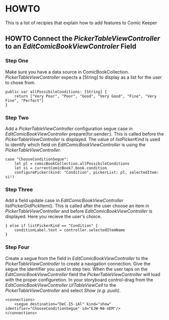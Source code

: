 #  HOWTO

This is a list of recipies that explain how to add features to Comic Keeper

## HOWTO Connect the _PickerTableViewController_ to an _EditComicBookViewControler_ Field

### Step One

Make sure you have a data source in ComicBookCollection. _PickerTableViewController_ expects a [String] to display as a list for the user to chose from.

    public var allPossibileConditions: [String] {
        return ["Very Poor", "Poor", "Good", "Very Good", "Fine", "Very Fine", "Perfect"]
    }

### Step Two

Add a _PickerTableViewController_ configuration segue case in _EditComicBookViewController_ prepare(for:sender:). This is called before the  _PickerTableViewController_ is displayed. The value of _listPickerKind_ is used to identify which field on _EditComicBookViewController_ is using the _PickerTableViewController_.

    case "ChooseConditionSegue":
        let pl = comicBookCollection.allPossibileConditions
        let si = currentComicBook?.book.condition
        configurePicker(kind: "Condition", pickerList: pl, selectedItem: si!)

### Step Three

Add a field update case in _EditComicBookViewController_ listPickerDidPickItem(). This is called after the user choose an item in _PickerTableViewController_ and before _EditComicBookViewController_ is displayed. Here you recieve the user's choice.

    } else if listPickerKind == "Condition" {
        conditionLabel.text = controller.selectedItemName
    }

### Step Four

Create a segue from the field in _EditComicBookViewController_ to the _PickerTableViewController_ to create a navigation connection. Give the segue the identifier you used in step two. When the user taps on the _EditComicBookViewController_ field the _PickerTableViewController_ will load with the proper configuretion. In your storyboard control-drag from the _EditComicBookViewController_ _UITableViewCell_ to the _PickerTableViewController_ and select _Show (e.g. push)_.

    <connections>
        <segue destination="DeC-I5-iAl" kind="show" identifier="ChooseConditionSegue" id="EJW-N4-UEM"/>
    </connections>
